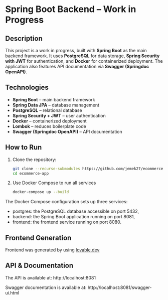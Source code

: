 # Spring Boot Backend – Work in Progress

## Description

This project is a work in progress, built with **Spring Boot** as the main backend framework. 
It uses **PostgreSQL** for data storage, **Spring Security with JWT** for authentication, and **Docker** for containerized deployment. 
The application also features API documentation via **Swagger (Springdoc OpenAPI)**.

## Technologies

- **Spring Boot** – main backend framework  
- **Spring Data JPA** – database management  
- **PostgreSQL** – relational database  
- **Spring Security + JWT** – user authentication  
- **Docker** – containerized deployment  
- **Lombok** – reduces boilerplate code  
- **Swagger (Springdoc OpenAPI)** – API documentation  

## How to Run

1. Clone the repository:  
   ```sh
   git clone --recurse-submodules https://github.com/jemek27/ecommerce-app.git
   cd ecommerce-app
2. Use Docker Compose to run all services
   ```sh
   docker-compose up --build
The Docker Compose configuration sets up three services:
- postgres: the PostgreSQL database accessible on port 5432,
- backend: the Spring Boot application running on port 8081,
- frontend: the frontend service running on port 8080.

## Frontend Generation

Frontend was generated by using [lovable.dev](https://lovable.dev/)

## API & Documentation

The API is available at: http://localhost:8081

Swagger documentation is available at: http://localhost:8081/swagger-ui.html

